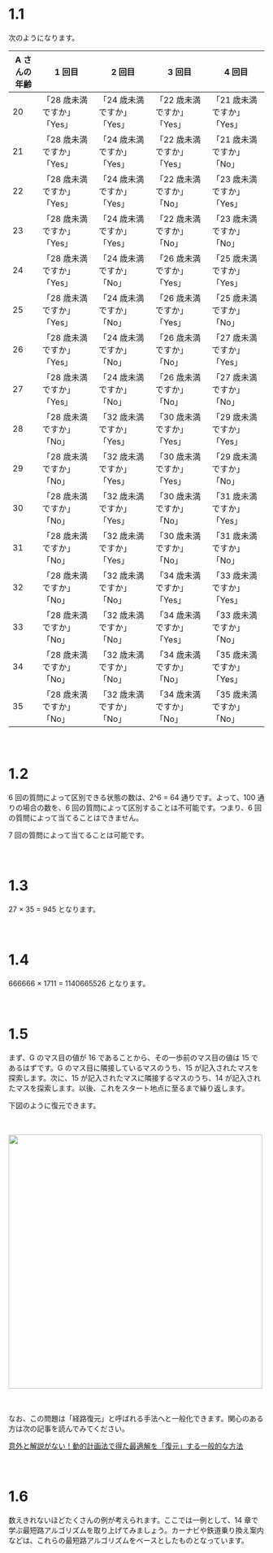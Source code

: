# 1.1

次のようになります。



| A さんの年齢 | 1 回目                     | 2 回目                     | 3 回目                     | 4 回目                     |
| ------------ | -------------------------- | -------------------------- | -------------------------- | -------------------------- |
| 20           | 「28 歳未満ですか」「Yes」 | 「24 歳未満ですか」「Yes」 | 「22 歳未満ですか」「Yes」 | 「21 歳未満ですか」「Yes」 |
| 21           | 「28 歳未満ですか」「Yes」 | 「24 歳未満ですか」「Yes」 | 「22 歳未満ですか」「Yes」 | 「21 歳未満ですか」「No」  |
| 22           | 「28 歳未満ですか」「Yes」 | 「24 歳未満ですか」「Yes」 | 「22 歳未満ですか」「No」  | 「23 歳未満ですか」「Yes」 |
| 23           | 「28 歳未満ですか」「Yes」 | 「24 歳未満ですか」「Yes」 | 「22 歳未満ですか」「No」  | 「23 歳未満ですか」「No」  |
| 24           | 「28 歳未満ですか」「Yes」 | 「24 歳未満ですか」「No」  | 「26 歳未満ですか」「Yes」 | 「25 歳未満ですか」「Yes」 |
| 25           | 「28 歳未満ですか」「Yes」 | 「24 歳未満ですか」「No」  | 「26 歳未満ですか」「Yes」 | 「25 歳未満ですか」「No」  |
| 26           | 「28 歳未満ですか」「Yes」 | 「24 歳未満ですか」「No」  | 「26 歳未満ですか」「No」  | 「27 歳未満ですか」「Yes」 |
| 27           | 「28 歳未満ですか」「Yes」 | 「24 歳未満ですか」「No」  | 「26 歳未満ですか」「No」  | 「27 歳未満ですか」「No」  |
| 28           | 「28 歳未満ですか」「No」  | 「32 歳未満ですか」「Yes」 | 「30 歳未満ですか」「Yes」 | 「29 歳未満ですか」「Yes」 |
| 29           | 「28 歳未満ですか」「No」  | 「32 歳未満ですか」「Yes」 | 「30 歳未満ですか」「Yes」 | 「29 歳未満ですか」「No」  |
| 30           | 「28 歳未満ですか」「No」  | 「32 歳未満ですか」「Yes」 | 「30 歳未満ですか」「No」  | 「31 歳未満ですか」「Yes」 |
| 31           | 「28 歳未満ですか」「No」  | 「32 歳未満ですか」「Yes」 | 「30 歳未満ですか」「No」  | 「31 歳未満ですか」「No」  |
| 32           | 「28 歳未満ですか」「No」  | 「32 歳未満ですか」「No」  | 「34 歳未満ですか」「Yes」 | 「33 歳未満ですか」「Yes」 |
| 33           | 「28 歳未満ですか」「No」  | 「32 歳未満ですか」「No」  | 「34 歳未満ですか」「Yes」 | 「33 歳未満ですか」「No」  |
| 34           | 「28 歳未満ですか」「No」  | 「32 歳未満ですか」「No」  | 「34 歳未満ですか」「No」  | 「35 歳未満ですか」「Yes」 |
| 35           | 「28 歳未満ですか」「No」  | 「32 歳未満ですか」「No」  | 「34 歳未満ですか」「No」  | 「35 歳未満ですか」「No」  |



　

# 1.2

6 回の質問によって区別できる状態の数は、2^6 = 64 通りです。よって、100 通りの場合の数を、6 回の質問によって区別することは不可能です。つまり、6 回の質問によって当てることはできません。

7 回の質問によって当てることは可能です。



　

# 1.3

27 × 35 = 945 となります。



　

# 1.4

666666 × 1711 = 1140665526 となります。



　

# 1.5

まず、G のマス目の値が 16 であることから、その一歩前のマス目の値は 15 であるはずです。G のマス目に隣接しているマスのうち、15 が記入されたマスを探索します。次に、15 が記入されたマスに隣接するマスのうち、14 が記入されたマスを探索します。以後、これをスタート地点に至るまで繰り返します。

下図のように復元できます。

　

<img src=https://github.com/drken1215/book_algorithm_solution/blob/master/fig/bfs.png height=500mm>

　

なお、この問題は「経路復元」と呼ばれる手法へと一般化できます。関心のある方は次の記事を読んでみてください。

[意外と解説がない！動的計画法で得た最適解を「復元」する一般的な方法](https://qiita.com/drken/items/0c7bab0384438f285f93)



　

# 1.6

数えきれないほどたくさんの例が考えられます。ここでは一例として、14 章で学ぶ最短路アルゴリズムを取り上げてみましょう。カーナビや鉄道乗り換え案内などは、これらの最短路アルゴリズムをベースとしたものとなっています。